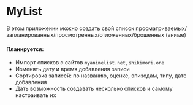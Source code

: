 # MyList
В этом приложении можно создать свой список просматриваемых/запланированных/просмотренных/отложенных/брошенных (аниме)

#### Планируется:
- Импорт списков с сайтов `myanimelist.net`, `shikimori.one`
- Изменять дату и время добавления записи
- Сортировка записей: по названию, оценке, эпизодам, типу, дате добавления
- Дать возможность создавать несколько списков и самому настраивать их
